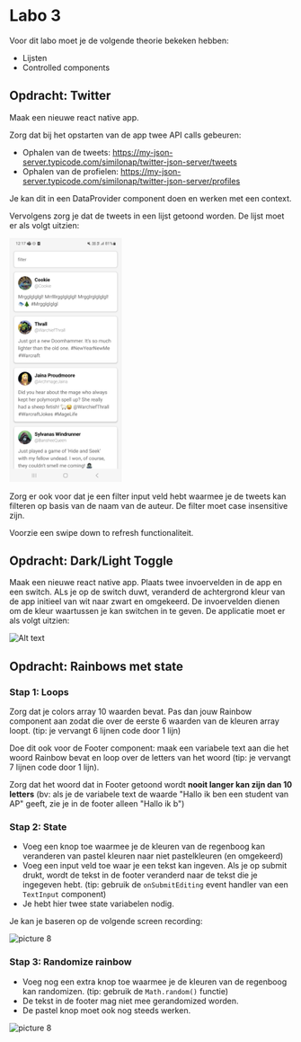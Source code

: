 # Labo 3

Voor dit labo moet je de volgende theorie bekeken hebben:
- Lijsten
- Controlled components

## Opdracht: Twitter

Maak een nieuwe react native app. 

Zorg dat bij het opstarten van de app twee API calls gebeuren:
- Ophalen van de tweets: https://my-json-server.typicode.com/similonap/twitter-json-server/tweets
- Ophalen van de profielen: https://my-json-server.typicode.com/similonap/twitter-json-server/profiles

Je kan dit in een DataProvider component doen en werken met een context.

Vervolgens zorg je dat de tweets in een lijst getoond worden. De lijst moet er als volgt uitzien:

<img  style="max-width: 200px" src="../images/twitter_list.jpg"/>

Zorg er ook voor dat je een filter input veld hebt waarmee je de tweets kan filteren op basis van de naam van de auteur. De filter moet case insensitive zijn.

Voorzie een swipe down to refresh functionaliteit.

## Opdracht: Dark/Light Toggle

Maak een nieuwe react native app. Plaats twee invoervelden in de app en een switch. ALs je op de switch duwt, veranderd de achtergrond kleur van de app initieel van wit naar zwart en omgekeerd. De invoervelden dienen om de kleur waartussen je kan switchen in te geven. De applicatie moet er als volgt uitzien:

![Alt text](../images/darklight.gif)

## Opdracht: Rainbows met state

### Stap 1: Loops
Zorg dat je colors array 10 waarden bevat. Pas dan jouw Rainbow component aan zodat die over de eerste 6 waarden van de kleuren array loopt. (tip: je vervangt 6 lijnen code door 1 lijn)

Doe dit ook voor de Footer component: maak een variabele text aan die het woord Rainbow bevat en loop over de letters van het woord (tip: je vervangt 7 lijnen code door 1 lijn). 

Zorg dat het woord dat in Footer getoond wordt **nooit langer kan zijn dan 10 letters** (bv: als je de variabele text de waarde "Hallo ik ben een student van AP" geeft, zie je in de footer alleen "Hallo ik b")

### Stap 2: State

- Voeg een knop toe waarmee je de kleuren van de regenboog kan veranderen van pastel kleuren naar niet pastelkleuren (en omgekeerd)
- Voeg een input veld toe waar je een tekst kan ingeven. Als je op submit drukt, wordt de tekst in de footer veranderd naar de tekst die je ingegeven hebt. (tip: gebruik de `onSubmitEditing` event handler van een `TextInput` component)
- Je hebt hier twee state variabelen nodig.

Je kan je baseren op de volgende screen recording:

![picture 8](../images/interaction-statemobile.gif)

### Stap 3: Randomize rainbow

- Voeg nog een extra knop toe waarmee je de kleuren van de regenboog kan randomizen. (tip: gebruik de `Math.random()` functie)
- De tekst in de footer mag niet mee gerandomized worden.
- De pastel knop moet ook nog steeds werken.

![picture 8](../images/interaction-statemobile2.gif)
